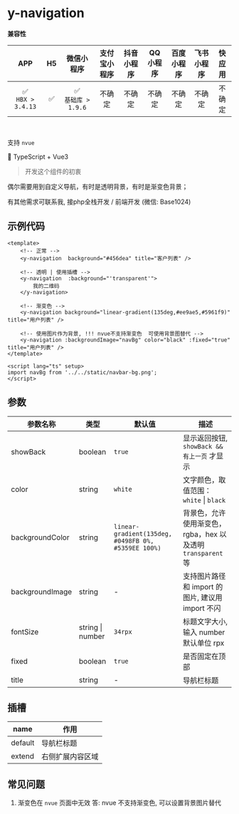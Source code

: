 # y-navigation

**兼容性**

| APP | H5 | 微信小程序 | 支付宝小程序 | 抖音小程序 | QQ小程序 | 百度小程序 | 飞书小程序 | 快应用 |
| :---: | :---: | :---: | :---: | :---: | :---: | :---: | :---: | :---: |
| ✅<br>`HBX > 3.4.13` | ✅ | ✅<br>`基础库 > 1.9.6` | 不确定 | 不确定 | 不确定 | 不确定 | 不确定 | 不确定 |


<br>

支持 `nvue`

🌈 TypeScript + Vue3

> 开发这个组件的初衷

偶尔需要用到自定义导航，有时是透明背景，有时是渐变色背景；

有其他需求可联系我, 接php全栈开发 / 前端开发 (微信: Base1024)


## 示例代码

```vue
<template>
    <!-- 正常 -->
    <y-navigation  background="#456dea" title="客户列表" />

    <!-- 透明 | 使用插槽 -->
    <y-navigation  :background="'transparent'">
        我的二维码
    </y-navigation>

    <!-- 渐变色 -->
    <y-navigation background="linear-gradient(135deg,#ee9ae5,#5961f9)" title="用户列表" />

    <!-- 使用图片作为背景, !!! nvue不支持渐变色  可使用背景图替代 -->
    <y-navigation :backgroundImage="navBg" color="black" :fixed="true" title="用户列表" />
</template>

<script lang="ts" setup>
import navBg from '../../static/navbar-bg.png';
</script>
```

## 参数

| 参数名称 | 类型 | 默认值 | 描述 |
| --- | --- | --- | --- |
| showBack | boolean | `true` | 显示返回按钮, `showBack && 有上一页`  才显示 |
| color | string | `white` | 文字颜色，取值范围：`white` \| `black` |
| backgroundColor | string | `linear-gradient(135deg, #0498FB 0%, #5359EE 100%)` | 背景色，允许使用渐变色，rgba，hex 以及透明`transparent`等 |
| backgroundImage | string | - | 支持图片路径和 import 的图片, 建议用 import 不闪 |
| fontSize | string \| number | `34rpx` | 标题文字大小,输入 number 默认单位 rpx |
| fixed | boolean | `true` | 是否固定在顶部 |
| title | string | - | 导航栏标题 |

## 插槽

| name | 作用 |
| --- | --- |
| default | 导航栏标题 |
| extend | 右侧扩展内容区域 |

## 常见问题

1. 渐变色在 `nvue` 页面中无效
    答: nvue 不支持渐变色, 可以设置背景图片替代